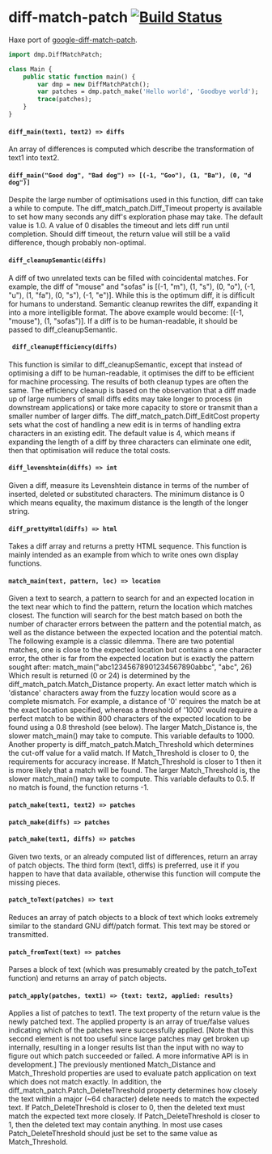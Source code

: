 # diff-match-patch [![Build Status](https://travis-ci.org/benmerckx/diff-match-patch.svg?branch=master)](https://travis-ci.org/benmerckx/diff-match-patch)

Haxe port of [google-diff-match-patch](https://code.google.com/p/google-diff-match-patch/).
	
```haxe
import dmp.DiffMatchPatch;

class Main {
	public static function main() {
		var dmp = new DiffMatchPatch();
		var patches = dmp.patch_make('Hello world', 'Goodbye world');
		trace(patches);
	}
}
```
	
#### `diff_main(text1, text2) => diffs`

An array of differences is computed which describe the transformation of text1 into text2.

#### `diff_main("Good dog", "Bad dog") => [(-1, "Goo"), (1, "Ba"), (0, "d dog")]`

Despite the large number of optimisations used in this function, diff can take a while to compute. The diff_match_patch.Diff_Timeout property is available to set how many seconds any diff's exploration phase may take. The default value is 1.0. A value of 0 disables the timeout and lets diff run until completion. Should diff timeout, the return value will still be a valid difference, though probably non-optimal.

#### `diff_cleanupSemantic(diffs)`

A diff of two unrelated texts can be filled with coincidental matches. For example, the diff of "mouse" and "sofas" is [(-1, "m"), (1, "s"), (0, "o"), (-1, "u"), (1, "fa"), (0, "s"), (-1, "e")]. While this is the optimum diff, it is difficult for humans to understand. Semantic cleanup rewrites the diff, expanding it into a more intelligible format. The above example would become: [(-1, "mouse"), (1, "sofas")]. If a diff is to be human-readable, it should be passed to diff_cleanupSemantic.

#### ` diff_cleanupEfficiency(diffs)`

This function is similar to diff_cleanupSemantic, except that instead of optimising a diff to be human-readable, it optimises the diff to be efficient for machine processing. The results of both cleanup types are often the same.
The efficiency cleanup is based on the observation that a diff made up of large numbers of small diffs edits may take longer to process (in downstream applications) or take more capacity to store or transmit than a smaller number of larger diffs. The diff_match_patch.Diff_EditCost property sets what the cost of handling a new edit is in terms of handling extra characters in an existing edit. The default value is 4, which means if expanding the length of a diff by three characters can eliminate one edit, then that optimisation will reduce the total costs.

#### `diff_levenshtein(diffs) => int`

Given a diff, measure its Levenshtein distance in terms of the number of inserted, deleted or substituted characters. The minimum distance is 0 which means equality, the maximum distance is the length of the longer string.

#### `diff_prettyHtml(diffs) => html`

Takes a diff array and returns a pretty HTML sequence. This function is mainly intended as an example from which to write ones own display functions.

#### `match_main(text, pattern, loc) => location`

Given a text to search, a pattern to search for and an expected location in the text near which to find the pattern, return the location which matches closest. The function will search for the best match based on both the number of character errors between the pattern and the potential match, as well as the distance between the expected location and the potential match.
The following example is a classic dilemma. There are two potential matches, one is close to the expected location but contains a one character error, the other is far from the expected location but is exactly the pattern sought after: match_main("abc12345678901234567890abbc", "abc", 26) Which result is returned (0 or 24) is determined by the diff_match_patch.Match_Distance property. An exact letter match which is 'distance' characters away from the fuzzy location would score as a complete mismatch. For example, a distance of '0' requires the match be at the exact location specified, whereas a threshold of '1000' would require a perfect match to be within 800 characters of the expected location to be found using a 0.8 threshold (see below). The larger Match_Distance is, the slower match_main() may take to compute. This variable defaults to 1000.
Another property is diff_match_patch.Match_Threshold which determines the cut-off value for a valid match. If Match_Threshold is closer to 0, the requirements for accuracy increase. If Match_Threshold is closer to 1 then it is more likely that a match will be found. The larger Match_Threshold is, the slower match_main() may take to compute. This variable defaults to 0.5. If no match is found, the function returns -1.

#### `patch_make(text1, text2) => patches`

#### `patch_make(diffs) => patches`

#### `patch_make(text1, diffs) => patches`

Given two texts, or an already computed list of differences, return an array of patch objects. The third form (text1, diffs) is preferred, use it if you happen to have that data available, otherwise this function will compute the missing pieces.

#### `patch_toText(patches) => text`

Reduces an array of patch objects to a block of text which looks extremely similar to the standard GNU diff/patch format. This text may be stored or transmitted.

#### `patch_fromText(text) => patches`

Parses a block of text (which was presumably created by the patch_toText function) and returns an array of patch objects.

#### `patch_apply(patches, text1) => {text: text2, applied: results}`

Applies a list of patches to text1. The text property of the return value is the newly patched text. The applied property is an array of true/false values indicating which of the patches were successfully applied. [Note that this second element is not too useful since large patches may get broken up internally, resulting in a longer results list than the input with no way to figure out which patch succeeded or failed. A more informative API is in development.]
The previously mentioned Match_Distance and Match_Threshold properties are used to evaluate patch application on text which does not match exactly. In addition, the diff_match_patch.Patch_DeleteThreshold property determines how closely the text within a major (~64 character) delete needs to match the expected text. If Patch_DeleteThreshold is closer to 0, then the deleted text must match the expected text more closely. If Patch_DeleteThreshold is closer to 1, then the deleted text may contain anything. In most use cases Patch_DeleteThreshold should just be set to the same value as Match_Threshold.
